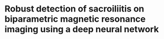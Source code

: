 # Robust detection of sacroiliitis on biparametric magnetic resonance imaging using a deep neural network

